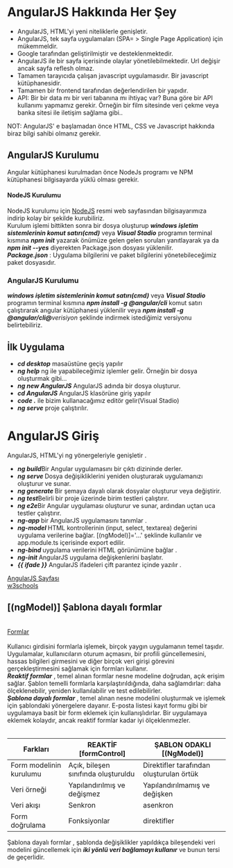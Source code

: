 <h1>AngularJS Hakkında Her Şey</h1>
<ul>
  <li>AngularJS, HTML'yi yeni niteliklerle genişletir. </li>
  <li>AngularJS, tek sayfa uygulamaları (SPA= > Single Page Application) için mükemmeldir. </li>
  <li>Google tarafından geliştirilmiştir ve desteklenmektedir. </li>
  <li>AngularJS ile bir sayfa içerisinde olaylar yönetilebilmektedir. Url değişir ancak sayfa reflesh olmaz. </li>
  <li>Tamamen tarayıcıda çalışan javascript uygulamasıdır. Bir javascript kütüphanesidir. </li>
  <li>Tamamen bir frontend tarafından değerlendirilen bir yapıdır. </li>
  <li>API: Bir bir data mı bir veri tabanına mı ihtiyaç var? Buna göre bir API kullanımı yapmamız gerekir. Örneğin bir film sitesinde veri çekme veya banka sitesi ile iletişim sağlama gibi.. </li>
</ul>
NOT: AngularJS' e başlamadan önce HTML, CSS ve Javascript hakkında biraz bilgi sahibi olmanız gerekir.
<h2>AngularJS Kurulumu</h2>
Angular kütüphanesi kurulmadan önce NodeJs programı ve NPM kütüphanesi bilgisayarda yüklü olması gerekir.
<h4> NodeJS Kurulumu</h4>
NodeJS kurulumu için <a href="https://nodejs.org/en/">NodeJS</a> resmi web sayfasından bilgisayarımıza indirip kolay bir şekilde kurubiliriz.<br>
Kurulum işlemi bittikten sonra bir dosya oluşturup <b><i>windows işletim sistemlerinin komut satırı(cmd)</i></b> veya <b><i>Visual Stadio</i></b> programın terminal kısmına 
<b><i>npm init</i></b> yazarak önümüze gelen gelen soruları yanıtlayarak ya da <b><i>npm init --yes</i></b> diyerekten Package.json dosyası yüklenilir.<br>
<b><i>Package.json</i></b> : Uygulama bilgilerini ve paket bilgilerini yönetebileceğimiz paket dosyasıdır.<br>
<h3>AngularJS Kurulumu</h3>
<b><i>windows işletim sistemlerinin komut satırı(cmd)</i></b> veya <b><i>Visual Stadio</i></b> programın terminal kısmına 
<b><i>npm install -g @angular/cli</i></b> komut satırı çalıştırarak angular kütüphanesi yüklenilir veya <b><i>npm install -g @angular/cli@</b>verisiyon</i> şeklinde indirmek istediğimiz versiyonu belirtebiliriz. <br>
<h2>İlk Uygulama</h2>
<ul>
  <li><b><i>cd desktop</i></b> masaüstüne geçiş yapılır</li>
  <li><b><i>ng help</i></b> ng ile yapabileceğimiz işlemler gelir. Örneğin bir dosya oluşturmak gibi...</li>
  <li><b><i>ng new AngularJS</i></b> AngularJS adında bir dosya oluşturur.</li>
  <li><b><i>cd AngularJS</i></b> AngularJS klasörüne giriş yapılır</li>
  <li><b><i>code .</i></b> ile bizim kullanacağımız editör gelir(Visual Stadio) </li>
  <li><b><i>ng serve</i></b> proje çalıştırılır.</li>
</ul>
<h1>AngularJS Giriş</h1>
AngularJS, HTML'yi ng yönergeleriyle genişletir .<br>
<ul>
  <li><b><i>ng build</i></b>Bir Angular uygulamasını bir çıktı dizininde derler.</li>
  <li><b><i>ng serve </i></b>Dosya değişikliklerini yeniden oluşturarak uygulamanızı oluşturur ve sunar.</li>
  <li><b><i>ng generate </i></b>Bir şemaya dayalı olarak dosyalar oluşturur veya değiştirir.</li>
  <li><b><i>ng test</i></b>Belirli bir proje üzerinde birim testleri çalıştırır. </li>
  <li><b><i>ng e2e</i></b>Bir Angular uygulaması oluşturur ve sunar, ardından uçtan uca testler çalıştırır.</li>
  <li><b><i>ng-app </i></b>bir AngularJS uygulamasını tanımlar . </li>
  <li><b><i>ng-model  </i></b> HTML kontrollerinin (input, select, textarea) değerini uygulama verilerine bağlar. [(ngModel)]='...' şeklinde kullanılır ve app.module.ts içerisinde export edilir.</li>
  <li><b><i>ng-bind </i></b>uygulama verilerini HTML görünümüne bağlar . </li>
  <li><b><i>ng-init </i></b>AngularJS uygulama değişkenlerini başlatır.  </li>
  <li><b><i>{{ ifade }}</i></b> AngularJS ifadeleri çift parantez içinde yazılır .</li>
</ul>
<a href="https://angular.io/guide/what-is-angular">AngularJS Sayfası</a> <br>
<a href="https://www.w3schools.com/angular/default.asp">w3schools</a> <br>

<h2>[(ngModel)] Şablona dayalı formlar</h2>
<br><a href="https://angular.io/guide/forms-overview">Formlar</a><br><br>
Kullanıcı girdisini formlarla işlemek, birçok yaygın uygulamanın temel taşıdır. 
Uygulamalar, kullanıcıların oturum açmasını, bir profili güncellemesini, hassas bilgileri girmesini ve diğer birçok veri girişi görevini gerçekleştirmesini sağlamak için formları kullanır.<br>
<b><i>Reaktif formlar</i></b> , temel alınan formlar nesne modeline doğrudan, açık erişim sağlar. Şablon temelli formlarla karşılaştırıldığında, daha sağlamdırlar: daha ölçeklenebilir, yeniden kullanılabilir ve test edilebilirler.<br>
<b><i>Şablona dayalı formlar</i></b> , temel alınan nesne modelini oluşturmak ve işlemek için şablondaki yönergelere dayanır. E-posta listesi kayıt formu gibi bir uygulamaya basit bir form eklemek için kullanışlıdırlar. Bir uygulamaya eklemek kolaydır, ancak reaktif formlar kadar iyi ölçeklenmezler.<br><br>
<table>
  <thead>
    <tr>
      <th>Farkları </th>
      <th>REAKTİF [formControl]</th>
      <th>ŞABLON ODAKLI  [(NgModel)] </th>
    </tr>
  </thead>
  <tbody>
    <tr>
      <td>Form modelinin kurulumu </td>
      <td>Açık, bileşen sınıfında oluşturuldu </td>
      <td>Direktifler tarafından oluşturulan örtük </td>
    </tr>
    <tr>
      <td>Veri örneği </td>
      <td>Yapılandırılmış ve değişmez </td>
      <td>Yapılandırılmamış ve değişken </td>
    </tr>
    <tr>
      <td>Veri akışı </td>
      <td>Senkron </td>
      <td>	asenkron </td>
    </tr>
    <tr>
      <td>Form doğrulama </td>
      <td>	Fonksiyonlar </td>
      <td> direktifler</td>
    </tr>
  </tbody>
</table>
  



Şablona dayalı formlar , şablonda değişiklikler yapıldıkça bileşendeki veri modelini güncellemek için <b><i>iki yönlü veri bağlamayı kullanır</i></b> ve bunun tersi de geçerlidir.

